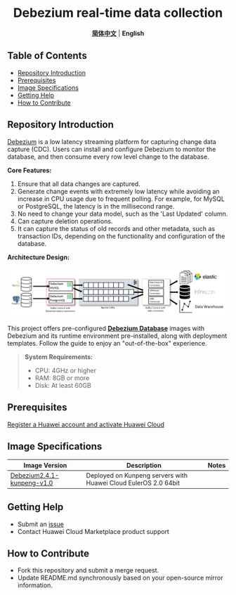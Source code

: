 <p align="center">
  <h1 align="center">Debezium real-time data collection</h1>
  <p align="center">
    <a href="README_ZH.md"><strong>简体中文</strong></a> | <strong>English</strong>
  </p>

## Table of Contents

- [Repository Introduction](#repository-introduction)  
- [Prerequisites](#prerequisites)  
- [Image Specifications](#image-specifications)
- [Getting Help](#getting-help)
- [How to Contribute](#how-to-contribute)

## Repository Introduction  
[Debezium](https://github.com/debezium/debezium) is a low latency streaming platform for capturing change data capture (CDC). Users can install and configure Debezium to monitor the database, and then consume every row level change to the database.  

**Core Features:**
1. Ensure that all data changes are captured.
2. Generate change events with extremely low latency while avoiding an increase in CPU usage due to frequent polling. For example, for MySQL or PostgreSQL, the latency is in the millisecond range.
3. No need to change your data model, such as the 'Last Updated' column.
4. Can capture deletion operations.
5. It can capture the status of old records and other metadata, such as transaction IDs, depending on the functionality and configuration of the database.

**Architecture Design:**

![](./images/img001.png)

This project offers pre-configured [**Debezium Database**](https://marketplace.huaweicloud.com) images with Debezium and its runtime environment pre-installed, along with deployment templates. Follow the guide to enjoy an "out-of-the-box" experience.

> **System Requirements:**
> - CPU: 4GHz or higher  
> - RAM: 8GB or more  
> - Disk: At least 60GB  

## Prerequisites  
[Register a Huawei account and activate Huawei Cloud](https://support.huaweicloud.com/usermanual-account/account_id_001.html)

## Image Specifications  

| Image Version                                                  | Description                                             | Notes |  
|----------------------------------------------------------------|---------------------------------------------------------|-------|  
| [Debezium2.4.1-kunpeng-v1.0](https://github.com/HuaweiCloudDeveloper/Debezium-image/tree/Debezium2.4.1-kunpeng-v1.0) | Deployed on Kunpeng servers with Huawei Cloud EulerOS 2.0 64bit |  | 

## Getting Help
- Submit an [issue](https://github.com/HuaweiCloudDeveloper/Debezium-image/issues)
- Contact Huawei Cloud Marketplace product support

## How to Contribute
- Fork this repository and submit a merge request.
- Update README.md synchronously based on your open-source mirror information.
